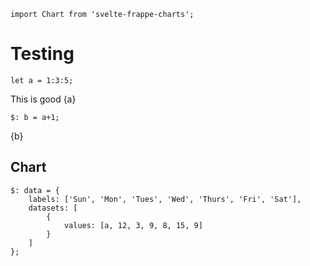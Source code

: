<style>
    input {
        vertical-align: bottom;
    }
</style>

```webonly
import Chart from 'svelte-frappe-charts';

```


# Testing

```
let a = 1:3:5;
```

This is good {a}

```
$: b = a+1;
```

{b}

## Chart

```
$: data = {
    labels: ['Sun', 'Mon', 'Tues', 'Wed', 'Thurs', 'Fri', 'Sat'],
    datasets: [
        {
            values: [a, 12, 3, 9, 8, 15, 9]
        }
    ]
};
```


<Chart data={data} type="line" />
